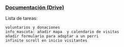 ### [Documentación (Drive)](https://docs.google.com/document/d/1TnWFjBpSTaNWQpfyTlL7eyh9HZpv1fXS8r_aPoZo3-Q/edit)

Lista de tareas:

    voluntarios y donaciones
    info_mascota: añadir mapa  y calendario de visitas
    añadir formulario para adoptar a un perri
    infinite scroll en inicio visitantes